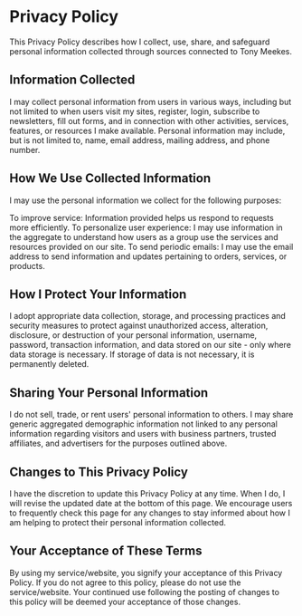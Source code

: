 # Privacy Policy

This Privacy Policy describes how I collect, use, share, and safeguard personal information collected through sources connected to Tony Meekes.

## Information Collected

I may collect personal information from users in various ways, including but not limited to when users visit my sites, register, login, subscribe to newsletters, fill out forms, and in connection with other activities, services, features, or resources I make available. Personal information may include, but is not limited to, name, email address, mailing address, and phone number.

## How We Use Collected Information

I may use the personal information we collect for the following purposes:

To improve service: Information provided helps us respond to requests more efficiently.
To personalize user experience: I may use information in the aggregate to understand how users as a group use the services and resources provided on our site.
To send periodic emails: I may use the email address to send information and updates pertaining to orders, services, or products.

## How I Protect Your Information

I adopt appropriate data collection, storage, and processing practices and security measures to protect against unauthorized access, alteration, disclosure, or destruction of your personal information, username, password, transaction information, and data stored on our site - only where data storage is necessary. If storage of data is not necessary, it is permanently deleted.

## Sharing Your Personal Information

I do not sell, trade, or rent users' personal information to others. I may share generic aggregated demographic information not linked to any personal information regarding visitors and users with business partners, trusted affiliates, and advertisers for the purposes outlined above.

## Changes to This Privacy Policy

I have the discretion to update this Privacy Policy at any time. When I do, I will revise the updated date at the bottom of this page. We encourage users to frequently check this page for any changes to stay informed about how I am helping to protect their personal information collected.

## Your Acceptance of These Terms

By using my service/website, you signify your acceptance of this Privacy Policy. If you do not agree to this policy, please do not use the service/website. Your continued use following the posting of changes to this policy will be deemed your acceptance of those changes.
